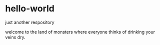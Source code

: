 # hello-world
just another respository



welcome to the land of monsters where everyone thinks of drinking your veins dry.
